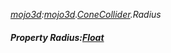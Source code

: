 _[mojo3d](../../modules/mojo3d/mojo3d-module.md):[mojo3d](../../modules/mojo3d/mojo3d-module.md).[ConeCollider](../../modules/mojo3d/mojo3d-conecollider.md).Radius_
##### Property Radius:[Float](../../modules/wonkey/wonkey-types-float.md)
